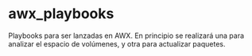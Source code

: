 # awx_playbooks
Playbooks para ser lanzadas en AWX. En principio se realizará una para analizar el espacio de volúmenes, y otra para actualizar paquetes.
